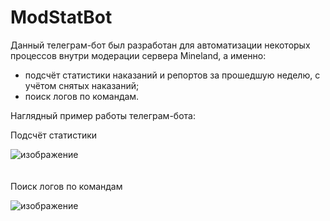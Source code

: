 # ModStatBot
Данный телеграм-бот был разработан для автоматизации некоторых процессов внутри модерации сервера Mineland, а именно:
- подсчёт статистики наказаний и репортов за прошедшую неделю, с учётом снятых наказаний;
- поиск логов по командам.

Наглядный пример работы телеграм-бота:

Подсчёт статистики

![изображение](https://github.com/xCadrega/ModStatBot/assets/115489518/fe47f3f3-eb68-40f8-bbbd-bb5e3509f93f)
<br><br><br>
Поиск логов по командам

![изображение](https://github.com/xCadrega/ModStatBot/assets/115489518/d34f19e0-b3ab-41f5-a4d8-9dccb4665137)
